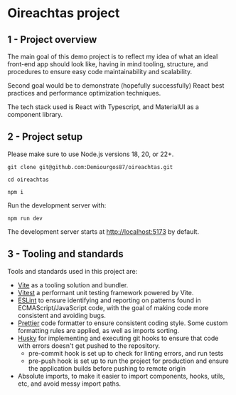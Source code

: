 # Oireachtas project

## 1 - Project overview
The main goal of this demo project is to reflect my idea of what an ideal front-end app should look like, having in mind tooling, structure, and procedures to ensure easy code maintainability and scalability.

Second goal would be to demonstrate (hopefully successfully) React best practices and performance optimization techniques.

The tech stack used is React with Typescript, and MaterialUI as a component library.

## 2 - Project setup

Please make sure to use Node.js versions 18, 20, or 22+.

```
git clone git@github.com:Demiourgos87/oireachtas.git
```

```
cd oireachtas
```

```
npm i
```

Run the development server with:

```
npm run dev
```

The development server starts at [http://localhost:5173](http://localhost:5173) by default.

## 3 - Tooling and standards
Tools and standards used in this project are:
- [Vite](https://vite.dev/) as a tooling solution and bundler.
- [Vitest](https://vitest.dev/) a performant unit testing framework powered by Vite.
- [ESLint](https://eslint.org/) to ensure identifying and reporting on patterns found in ECMAScript/JavaScript code, with the goal of making code more consistent and avoiding bugs.
- [Prettier](https://prettier.io/) code formatter to ensure consistent coding style. Some custom formatting rules are applied, as well as imports sorting.
- [Husky](https://typicode.github.io/husky/) for implementing and executing git hooks to ensure that code with errors doesn't get pushed to the repository.
  - pre-commit hook is set up to check for linting errors, and run tests
  - pre-push hook is set up to run the project for production and ensure the application builds before pushing to remote origin
- Absolute imports, to make it easier to import components, hooks, utils, etc, and avoid messy import paths.